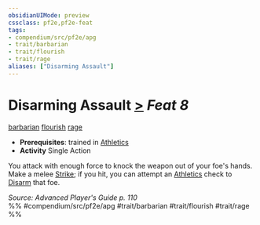 ```yaml
---
obsidianUIMode: preview
cssclass: pf2e,pf2e-feat
tags:
- compendium/src/pf2e/apg
- trait/barbarian
- trait/flourish
- trait/rage
aliases: ["Disarming Assault"]
---
```

# Disarming Assault  [>](rules/core-rulebook/chapter-9-playing-the-game.md#Actions "Single Action") *Feat 8*  
[barbarian](rules/traits/barbarian.md)  [flourish](rules/traits/flourish.md)  [rage](rules/traits/rage.md)  

- **Prerequisites**: trained in [Athletics](compendium/skills.md#Athletics)
- **Activity** Single Action

You attack with enough force to knock the weapon out of your foe's hands. Make a melee [Strike](rules/actions/strike.md); if you hit, you can attempt an [Athletics](compendium/skills.md#Athletics) check to [Disarm](rules/actions/disarm.md) that foe.

*Source: Advanced Player's Guide p. 110*  
%% #compendium/src/pf2e/apg #trait/barbarian #trait/flourish #trait/rage %%